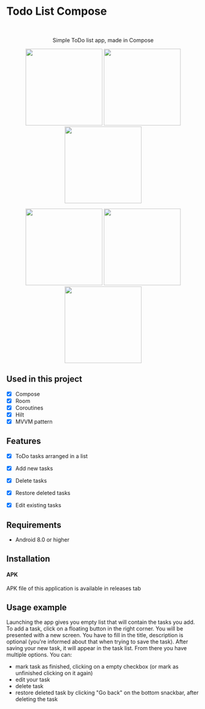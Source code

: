 # Todo List Compose
<br />
<p align="center">
  <p align="center">
    Simple ToDo list app, made in Compose
  </p>
</p>

<p align="row">
  <p align="center">
    <img src= "https://i.imgur.com/Fi4dl5V.jpg" width="200" >
    <img src= "https://i.imgur.com/DqSs3JM.jpg" width="200" >
    <img src= "https://i.imgur.com/DK3Dv9h.jpg" width="200" >
   </p>
   <p align="center">
    <img src= "https://i.imgur.com/my0V2L3.jpg" width="200" >
    <img src= "https://i.imgur.com/Cg7tlRM.jpg" width="200" >
    <img src= "https://i.imgur.com/NVTI2QU.jpg" width="200" >
   </p>
</p>

## Used in this project

- [x] Compose
- [x] Room
- [x] Coroutines
- [x] Hilt  
- [x] MVVM pattern 

## Features

- [x] ToDo tasks arranged in a list
- [x] Add new tasks
- [x] Delete tasks
- [x] Restore deleted tasks
- [x] Edit existing tasks


## Requirements

- Android 8.0 or higher

## Installation

#### APK

APK file of this application is available in releases tab

## Usage example

Launching the app gives you empty list that will contain the tasks you add. To add a task, click on a floating button in the right corner. You will be presented with
a new screen. You have to fill in the title, description is optional (you're informed about that when trying to save the task). After saving your new task, it will appear 
in the task list. From there you have multiple options. You can:
- mark task as finished, clicking on a empty checkbox (or mark as unfinished clicking on it again)
- edit your task
- delete task
- restore deleted task by clicking "Go back" on the bottom snackbar, after deleting the task
